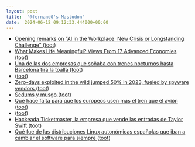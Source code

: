 ```yaml
---
layout: post
title:  "@fernand0's Mastodon"
date:  2024-06-12 09:12:33.444000+00:00
---
```

*  [Opening remarks on “AI in the Workplace: New Crisis or Longstanding Challenge” ](https://medium.com/@emilymenonbender/opening-remarks-on-ai-in-the-workplace-new-crisis-or-longstanding-challenge-eb81d1bee9) ([toot](https://mastodon.social/@fernand0/112602877358500745))
*  [What Makes Life Meaningful? Views From 17 Advanced Economies ](https://www.pewresearch.org/global/2021/11/18/what-makes-life-meaningful-views-from-17-advanced-economies) ([toot](https://mastodon.social/@fernand0/112602616979871994))
*  [Una de las dos empresas que soñaba con trenes nocturnos hasta Barcelona tira la toalla ](https://www.lavanguardia.com/local/barcelona/20240604/9702268/midnight-trains-tren-nocturno-barcelona-tira-toalla.htm) ([toot](https://mastodon.social/@fernand0/112602429372812578))
*  [ ](https://paquita.masto.host/@armeris) ([toot](https://mastodon.social/@fernand0/112602052326133389))
*  [Zero-days exploited in the wild jumped 50% in 2023, fueled by spyware vendors ](https://therecord.media/zero-day-exploits-jumped-in-2023-spywar) ([toot](https://mastodon.social/@fernand0/112601136953063087))
*  [Sedums y musgo ](https://www.flickr.com/photos/fernand0/53763795428) ([toot](https://mastodon.social/@fernand0/112601005584952867))
*  [Qué hace falta para que los europeos usen más el tren que el avión ](https://es.euronews.com/viajes/2024/06/02/expertos-explican-que-se-necesita-para-que-los-europeos-usen-mas-el-tren-que-el-avio) ([toot](https://mastodon.social/@fernand0/112599798567233901))
*  [ ](https://pebble.social/@marino) ([toot](https://mastodon.social/@fernand0/112599384164036425))
*  [Hackeada Ticketmaster, la empresa que vende las entradas de Taylor Swift ](https://unaaldia.hispasec.com/2024/06/hackeada-ticketmaster-la-empresa-que-vende-las-entradas-de-taylor-swift.htm) ([toot](https://mastodon.social/@fernand0/112599112973701906))
*  [Qué fue de las distribuciones Linux autonómicas españolas que iban a cambiar el software para siempre ](https://www.genbeta.com/a-fondo/que-fue-distribuciones-linux-autonomicas-espanolas-que-iban-a-cambiar-software-para-siempr) ([toot](https://mastodon.social/@fernand0/112598876052087346))
